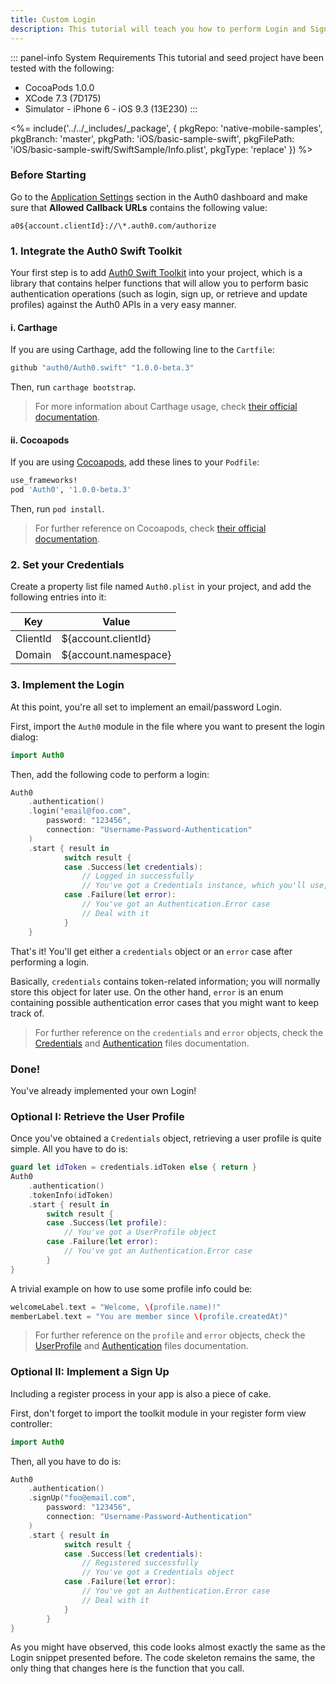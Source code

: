 ```yaml
---
title: Custom Login
description: This tutorial will teach you how to perform Login and Sign Up by using your own View Controllers, without using the Lock widget interface.
---
```


::: panel-info System Requirements
This tutorial and seed project have been tested with the following:

* CocoaPods 1.0.0
* XCode 7.3 (7D175)
* Simulator - iPhone 6 - iOS 9.3 (13E230)
  :::

<%= include('../../_includes/_package', {
  pkgRepo: 'native-mobile-samples',
  pkgBranch: 'master',
  pkgPath: 'iOS/basic-sample-swift',
  pkgFilePath: 'iOS/basic-sample-swift/SwiftSample/Info.plist',
  pkgType: 'replace'
}) %>

### Before Starting

<div class="setup-callback">
<p>Go to the <a href="${uiAppSettingsURL}">Application Settings</a> section in the Auth0 dashboard and make sure that <b>Allowed Callback URLs</b> contains the following value:</p>

<pre><code>a0${account.clientId}://\*.auth0.com/authorize</pre></code>
</div>

### 1. Integrate the Auth0 Swift Toolkit

Your first step is to add [Auth0 Swift Toolkit](https://github.com/auth0/Auth0.swift) into your project, which is a library that contains helper functions that will allow you to perform basic authentication operations (such as login, sign up, or retrieve and update profiles) against the Auth0 APIs in a very easy manner.

#### i. Carthage

If you are using Carthage, add the following line to the `Cartfile`:

```ruby
github "auth0/Auth0.swift" "1.0.0-beta.3"
```

Then, run `carthage bootstrap`.

> For more information about Carthage usage, check [their official documentation](https://github.com/Carthage/Carthage#if-youre-building-for-ios-tvos-or-watchos).

#### ii. Cocoapods

If you are using [Cocoapods](https://cocoapods.org/), add these lines to your `Podfile`:

```ruby
use_frameworks!
pod 'Auth0', '1.0.0-beta.3'
```

Then, run `pod install`.

> For further reference on Cocoapods, check [their official documentation](http://guides.cocoapods.org/using/getting-started.html).

### 2. Set your Credentials

Create a property list file named `Auth0.plist` in your project, and add the following entries into it:

<table class="table">
  <thead>
    <tr>
      <th>Key</th>
      <th>Value</th>
    </tr>
  </thead>
  <tr>
    <td>ClientId</td>
    <td>${account.clientId}</td>
  </tr>
  <tr>
    <td>Domain</td>
    <td>${account.namespace}</td>
  </tr>
</table>

### 3. Implement the Login

At this point, you're all set to implement an email/password Login.

First, import the `Auth0` module in the file where you want to present the login dialog:

```swift
import Auth0
```

Then, add the following code to perform a login:

```swift
Auth0
    .authentication()
    .login("email@foo.com",
        password: "123456",
        connection: "Username-Password-Authentication"
    )
    .start { result in
            switch result {
            case .Success(let credentials):
                // Logged in successfully
                // You've got a Credentials instance, which you'll use, for example, to retrieve the User Profile
            case .Failure(let error):
                // You've got an Authentication.Error case
                // Deal with it
            }
    }
```

That's it! You'll get either a `credentials` object or an `error` case after performing a login.

Basically, `credentials` contains token-related information; you will normally store this object for later use. On the other hand, `error` is an enum containing possible authentication error cases that you might want to keep track of.

> For further reference on the `credentials` and `error` objects, check the [Credentials](https://github.com/auth0/Auth0.swift/blob/master/Auth0/Authentication/Credentials.swift) and [Authentication](https://github.com/auth0/Auth0.swift/blob/master/Auth0/Authentication/Authentication.swift) files documentation.

### Done!

You've already implemented your own Login!

### Optional I: Retrieve the User Profile

Once you've obtained a `Credentials` object, retrieving a user profile is quite simple. All you have to do is:

```swift
guard let idToken = credentials.idToken else { return }
Auth0
    .authentication()
    .tokenInfo(idToken)
    .start { result in
        switch result {
        case .Success(let profile):
            // You've got a UserProfile object
        case .Failure(let error):
            // You've got an Authentication.Error case
        }
}
```

A trivial example on how to use some profile info could be:

```swift
welcomeLabel.text = "Welcome, \(profile.name)!"
memberLabel.text = "You are member since \(profile.createdAt)"
```

> For further reference on the `profile` and `error` objects, check the [UserProfile](https://github.com/auth0/Auth0.swift/blob/master/Auth0/Authentication/UserProfile.swift) and [Authentication](https://github.com/auth0/Auth0.swift/blob/master/Auth0/Authentication/Authentication.swift) files documentation.

### Optional II: Implement a Sign Up

Including a register process in your app is also a piece of cake.

First, don't forget to import the toolkit module in your register form view controller:

```swift
import Auth0
```

Then, all you have to do is:

```swift
Auth0
    .authentication()
    .signUp("foo@email.com",
        password: "123456",
        connection: "Username-Password-Authentication"
    )
    .start { result in
            switch result {
            case .Success(let credentials):
            	// Registered successfully
            	// You've got a Credentials object
            case .Failure(let error):
                // You've got an Authentication.Error case
                // Deal with it
            }
        }
}
```

As you might have observed, this code looks almost exactly the same as the Login snippet presented before. The code skeleton remains the same, the only thing that changes here is the function that you call.
